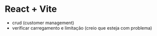 # React + Vite

- crud (customer management)
- verificar carregamento e limitação (creio que esteja com problema)
